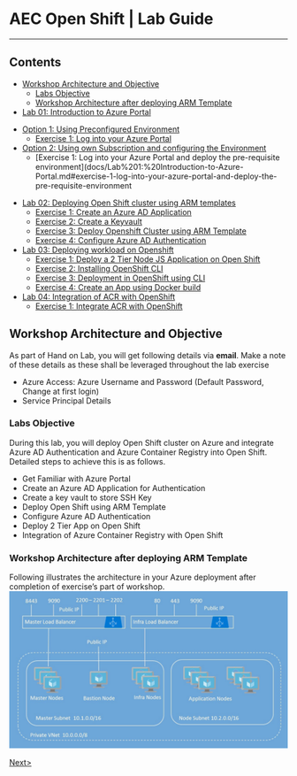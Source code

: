 # AEC Open Shift | Lab Guide

***

## Contents
<!-- TOC -->

* [Workshop Architecture and Objective](#workshop-architecture-and-objective)
   * [Labs Objective](#labs-objective)	
   * [Workshop Architecture after deploying ARM Template](#workshop-architecture-after-deploying-arm-template)	
* [Lab 01: Introduction to Azure Portal](docs/Lab%2001:%20Introduction-to-Azure-Portal.md)	
 - [Option 1: Using Preconfigured Environment](docs//Lab%2001:%20Introduction-to-Azure-Portal.md#option-1-using-preconfigured-environment)
   * [Exercise 1: Log into your Azure Portal](docs//Lab%2001:%20Introduction-to-Azure-Portal.md#exercise-1-log-into-your-azure-portal-and-verify-access-to-the-subscription)
 - [Option 2: Using own Subscription and configuring the Environment](docs//Lab%2001:%20Introduction-to-Azure-Portal.md#option-2-using-own-subscription-and-configuring-the-environment)
   * [Exercise 1: Log into your Azure Portal and deploy the pre-requisite environment](docs/Lab%201:%20Introduction-to-Azure-Portal.md#exercise-1-log-into-your-azure-portal-and-deploy-the-pre-requisite-environment	
* [Lab 02: Deploying Open Shift cluster using ARM templates](docs/Lab%2002:%20Deploying-OpenShift-cluster-using-ARM-templates.md)
   * [Exercise 1: Create an Azure AD Application](docs/Lab%2002:%20Deploying-OpenShift-cluster-using-ARM-templates.md#exercise-1-create-an-azure-ad-application)
   * [Exercise 2: Create a Keyvault](docs/Lab%2002:%20Deploying-OpenShift-cluster-using-ARM-templates.md#exercise-2-create-a-keyvault)
   * [Exercise 3: Deploy Openshift Cluster using ARM Template](docs/Lab%2002:%20Deploying-OpenShift-cluster-using-ARM-templates.md#exercise-3-deploy-openshift-cluster-using-arm-template)
   * [Exercise 4: Configure Azure AD Authentication](docs/Lab%2002:%20Deploying-OpenShift-cluster-using-ARM-templates.md#exercise-4-configure-azure-ad-authentication)
* [Lab 03: Deploying workload on Openshift](docs/Lab%2003:%20Deploying-workload-on-Openshift.md)
   * [Exercise 1: Deploy a 2 Tier Node JS Application on Open Shift](docs/Lab%2003:%20Deploying-workload-on-Openshift.md#exercise-1-deploy-a-2-tier-node-js-application-on-open-shift)
   * [Exercise 2: Installing OpenShift CLI](docs/Lab%2003:%20Deploying-workload-on-Openshift.md#exercise-2-installing-openshift-cli)
   * [Exercise 3: Deployment in OpenShift using CLI](docs/Lab%2003:%20Deploying-workload-on-Openshift.md#exercise-3-deployment-in-openshift-using-cli)
   * [Exercise 4: Create an App using Docker build](docs/Lab%2003:%20Deploying-workload-on-Openshift.md#exercise-4-create-an-app-using-docker-build)
* [Lab 04: Integration of ACR with OpenShift](docs/Lab%2004:%20Integration-of-ACR-%20with-OpenShift.md)
   * [Exercise 1: Integrate ACR with OpenShift](docs/Lab%2004:%20Integration-of-ACR-%20with-OpenShift.md#exercise-1-integrate-acr-with-openshift)
<!-- /TOC -->

## Workshop Architecture and Objective
 As part of Hand on Lab, you will get following details via **email**. Make a note of these details as these shall be leveraged throughout the lab exercise
- Azure Access: Azure Username and Password (Default Password, Change at first login)
- Service Principal Details

### Labs Objective
During this lab, you will deploy Open Shift cluster on Azure and integrate Azure AD Authentication and Azure Container Registry into Open Shift. Detailed steps to achieve this is as follows.
- Get Familiar with Azure Portal
-	Create an Azure AD Application for Authentication
-	Create a key vault to store SSH Key
-	Deploy Open Shift using ARM Template
-	Configure Azure AD Authentication
-	Deploy 2 Tier App on Open Shift
-	Integration of Azure Container Registry with Open Shift

### Workshop Architecture after deploying ARM Template
Following illustrates the architecture in your Azure deployment after completion of exercise’s part of workshop.
<img src="images/1workshop_arch.jpg"/>

[Next>](docs/Lab%2001:%20Introduction-to-Azure-Portal.md)
